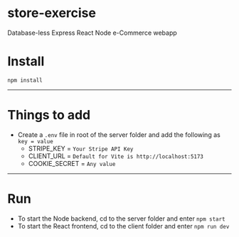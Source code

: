 # store-exercise

Database-less Express React Node e-Commerce webapp

# Install

`npm install`

---

# Things to add

- Create a `.env` file in root of the server folder and add the following as `key = value`
  - STRIPE_KEY = `Your Stripe API Key`
  - CLIENT_URL = `Default for Vite is http://localhost:5173`
  - COOKIE_SECRET = `Any value`

---

# Run

- To start the Node backend, cd to the server folder and enter
  `npm start`
- To start the React frontend, cd to the client folder and enter
  `npm run dev`

